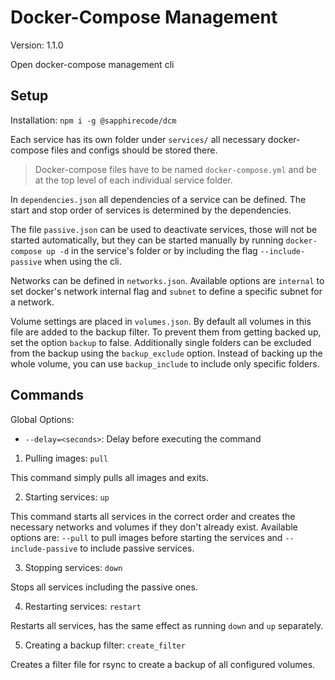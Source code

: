 # Docker-Compose Management

Version: 1.1.0

Open docker-compose management cli

## Setup

Installation: `npm i -g @sapphirecode/dcm`

Each service has its own folder under `services/` all necessary docker-compose
files and configs should be stored there.

> Docker-compose files have to be named `docker-compose.yml` and be at the top
> level of each individual service folder.

In `dependencies.json` all dependencies of a service can be defined. The start
and stop order of services is determined by the dependencies.

The file `passive.json` can be used to deactivate services, those will not be
started automatically, but they can be started manually by running
`docker-compose up -d` in the service's folder or by including the flag
`--include-passive` when using the cli.

Networks can be defined in `networks.json`. Available options are `internal` to
set docker's network internal flag and `subnet` to define a specific subnet for
a network.

Volume settings are placed in `volumes.json`. By default all volumes in this
file are added to the backup filter. To prevent them from getting backed up, set
the option `backup` to false. Additionally single folders can be excluded from
the backup using the `backup_exclude` option. Instead of backing up the whole
volume, you can use `backup_include` to include only specific folders.

## Commands

Global Options:

- `--delay=<seconds>`: Delay before executing the command

1. Pulling images: `pull`

This command simply pulls all images and exits.

2. Starting services: `up`

This command starts all services in the correct order and creates the necessary
networks and volumes if they don't already exist. Available options are:
`--pull` to pull images before starting the services and `--include-passive` to
include passive services.

3. Stopping services: `down`

Stops all services including the passive ones.

4. Restarting services: `restart`

Restarts all services, has the same effect as running `down` and `up`
separately.

5. Creating a backup filter: `create_filter`

Creates a filter file for rsync to create a backup of all configured volumes.
